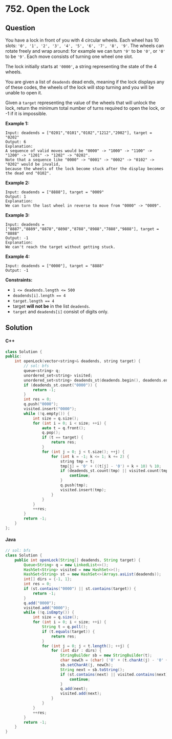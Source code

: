 # 752. Open the Lock

## Question

You have a lock in front of you with 4 circular wheels. Each wheel has 10 slots: `'0', '1', '2', '3', '4', '5', '6', '7', '8', '9'`. The wheels can rotate freely and wrap around: for example we can turn `'9'` to be `'0'`, or `'0'` to be `'9'`. Each move consists of turning one wheel one slot.

The lock initially starts at `'0000'`, a string representing the state of the 4 wheels.

You are given a list of `deadends` dead ends, meaning if the lock displays any of these codes, the wheels of the lock will stop turning and you will be unable to open it.

Given a `target` representing the value of the wheels that will unlock the lock, return the minimum total number of turns required to open the lock, or -1 if it is impossible.

**Example 1:**

```
Input: deadends = ["0201","0101","0102","1212","2002"], target = "0202"
Output: 6
Explanation:
A sequence of valid moves would be "0000" -> "1000" -> "1100" -> "1200" -> "1201" -> "1202" -> "0202".
Note that a sequence like "0000" -> "0001" -> "0002" -> "0102" -> "0202" would be invalid,
because the wheels of the lock become stuck after the display becomes the dead end "0102".
```

**Example 2:**

```
Input: deadends = ["8888"], target = "0009"
Output: 1
Explanation:
We can turn the last wheel in reverse to move from "0000" -> "0009".
```

**Example 3:**

```
Input: deadends = ["8887","8889","8878","8898","8788","8988","7888","9888"], target = "8888"
Output: -1
Explanation:
We can't reach the target without getting stuck.
```

**Example 4:**

```
Input: deadends = ["0000"], target = "8888"
Output: -1
```

**Constraints:**

* `1 <= deadends.length <= 500`
* `deadends[i].length == 4`
* `target.length == 4`
* target **will not be** in the list `deadends`.
* `target` and `deadends[i]` consist of digits only.

## Solution

#### C++

```cpp
class Solution {
public:
    int openLock(vector<string>& deadends, string target) {
        // sol: bfs
        queue<string> q;
        unordered_set<string> visited;
        unordered_set<string> deadends_st(deadends.begin(), deadends.end());
        if (deadends_st.count("0000")) {
            return -1;
        }
        int res = 0;
        q.push("0000");
        visited.insert("0000");
        while (!q.empty()) {
            int size = q.size();
            for (int i = 0; i < size; ++i) {
                auto t = q.front();
                q.pop();
                if (t == target) {
                    return res;
                }
                for (int j = 0; j < t.size(); ++j) {
                    for (int k = -1; k <= 1; k += 2) {
                        string tmp = t;
                        tmp[j] = '0' + ((t[j] - '0') + k + 10) % 10;
                        if (deadends_st.count(tmp) || visited.count(tmp)) {
                            continue;
                        }
                        q.push(tmp);
                        visited.insert(tmp);
                    }
                }
            }
            ++res;
        }
        return -1;
    }
};
```

#### Java

```java
// sol: bfs
class Solution {
    public int openLock(String[] deadends, String target) {
        Queue<String> q = new LinkedList<>();
        HashSet<String> visited = new HashSet<>();
        HashSet<String> st = new HashSet<>(Arrays.asList(deadends));
        int[] dirs = {-1, 1};
        int res = 0;
        if (st.contains("0000") || st.contains(target)) {
            return -1;
        }
        q.add("0000");
        visited.add("0000");
        while (!q.isEmpty()) {
            int size = q.size();
            for (int i = 0; i < size; ++i) {
                String t = q.poll();
                if (t.equals(target)) {
                    return res;
                }
                for (int j = 0; j < t.length(); ++j) {
                    for (int dir : dirs) {
                        StringBuilder sb = new StringBuilder(t);
                        char newCh = (char) ('0' + (t.charAt(j) - '0' + dir + 10) % 10);
                        sb.setCharAt(j, newCh);
                        String next = sb.toString();
                        if (st.contains(next) || visited.contains(next)) {
                            continue;
                        }
                        q.add(next);
                        visited.add(next);
                    }
                }
            }
            ++res;
        }
        return -1;
    }
}
```
